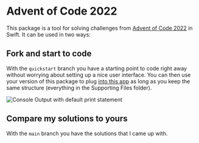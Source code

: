 # Advent of Code 2022

This package is a tool for solving challenges from [Advent of Code 2022](https://adventofcode.com/2022) in Swift. It can be used in two ways:

## Fork and start to code

With the `quickstart` branch you have a starting point to code right away without worrying about setting up a nice user interface. You can then use your version of this package to plug [into this app](https://github.com/bennokress/Advent-of-Code-2022-App) as long as you keep the same structure (everything in the Supporting Files folder).

<img alt="Console Output with default print statement" src="https://www.dropbox.com/s/hyle4l4g9ts0g9w/CleanShot%202022-12-02%20at%2000.18.36%402x.png?raw=1" />

## Compare my solutions to yours

With the `main` branch you have the solutions that I came up with.
